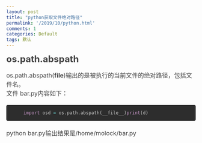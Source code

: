 ```yaml
---
layout: post
title: "python获取文件绝对路径"
permalink: '/2019/10/python.html'
comments: 1
categories: Default
tags: 默认
---
```

<h2 style="box-sizing: border-box; margin: 0px 0px 16px; color: #404040; text-rendering: optimizelegibility; font-size: 24px; font-family: -apple-system, BlinkMacSystemFont, 'Apple Color Emoji', 'Segoe UI Emoji', 'Segoe UI Symbol', 'Segoe UI', 'PingFang SC', 'Hiragino Sans GB', 'Microsoft YaHei', 'Helvetica Neue', Helvetica, Arial, sans-serif;">os.path.abspath</h2>

<p style="box-sizing: border-box; margin-top: 0px; margin-bottom: 20px; word-break: break-word; color: #404040; font-family: -apple-system, BlinkMacSystemFont, 'Apple Color Emoji', 'Segoe UI Emoji', 'Segoe UI Symbol', 'Segoe UI', 'PingFang SC', 'Hiragino Sans GB', 'Microsoft YaHei', 'Helvetica Neue', Helvetica, Arial, sans-serif; font-size: 16px;">os.path.abspath(<span style="box-sizing: border-box; font-weight: bolder;">file</span>)输出的是被执行的当前文件的绝对路径，包括文件名。<br style="box-sizing: border-box;"/>文件 bar.py内容如下：</p>

<pre class="line-numbers language-python" style="box-sizing: border-box; font-size: 12px; font-family: Consolas, Monaco, 'Andale Mono', 'Ubuntu Mono', monospace; margin-top: 0px; margin-bottom: 20px; overflow: auto; overflow-wrap: normal; word-break: break-all; border-radius: 4px; padding: 1em 1em 1em 3.8em; line-height: 1.5; color: #cccccc; background: #2d2d2d; tab-size: 4; hyphens: none; position: relative; counter-reset: linenumber 0;"><code class="python language-python" style="box-sizing: border-box; font-size: 1em; font-family: Consolas, Monaco, 'Andale Mono', 'Ubuntu Mono', monospace; padding: 0px; border: none; vertical-align: unset; white-space: inherit; background: none rgba(0, 0, 0, 0); word-spacing: normal; word-break: normal; overflow-wrap: normal; line-height: 1.5; tab-size: 4; hyphens: none; position: relative;"><span class="token keyword" style="box-sizing: border-box; color: #cc99cd;">import</span> osd <span class="token operator" style="box-sizing: border-box; color: #67cdcc;">=</span> os<span class="token punctuation" style="box-sizing: border-box;">.</span>path<span class="token punctuation" style="box-sizing: border-box;">.</span>abspath<span class="token punctuation" style="box-sizing: border-box;">(</span>__file__<span class="token punctuation" style="box-sizing: border-box;">)</span><span class="token keyword" style="box-sizing: border-box; color: #cc99cd;">print</span><span class="token punctuation" style="box-sizing: border-box;">(</span>d<span class="token punctuation" style="box-sizing: border-box;">)</span></code></pre>

<p style="box-sizing: border-box; margin-top: 0px; margin-bottom: 20px; word-break: break-word; color: #404040; font-family: -apple-system, BlinkMacSystemFont, 'Apple Color Emoji', 'Segoe UI Emoji', 'Segoe UI Symbol', 'Segoe UI', 'PingFang SC', 'Hiragino Sans GB', 'Microsoft YaHei', 'Helvetica Neue', Helvetica, Arial, sans-serif; font-size: 16px;">python bar.py输出结果是/home/molock/bar.py</p>